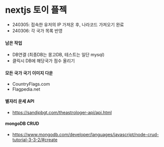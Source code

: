 # nextjs 토이 플젝

- 240305: 접속한 유저의 IP 가져온 후, 나라코드 가져오기 완료
- 240306: 각 국가 목록 반영


#### 남은 작업
- DB연결 (최종DB는 몽고DB, 테스트는 일단 mysql)
- 클릭시 DB에 해당국가 점수 올리기

#### 모든 국가 국기 이미지 다운
- CountryFlags.com
- Flagpedia.net

#### 별자리 운세 API
- https://sandipbgt.com/theastrologer-api/api.html


#### mongoDB CRUD
- https://www.mongodb.com/developer/languages/javascript/node-crud-tutorial-3-3-2/#create